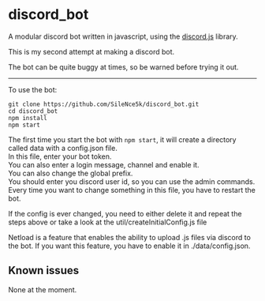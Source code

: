 # discord_bot

A modular discord bot written in javascript, using the [discord.js](https://discord.js.org) library.

This is my second attempt at making a discord bot.

The bot can be quite buggy at times, so be warned before trying it out.

---

To use the bot:

```text
git clone https://github.com/SileNce5k/discord_bot.git
cd discord_bot
npm install
npm start
```

The first time you start the bot with `npm start`, it will create a directory called data with a config.json file.  
In this file, enter your bot token.  
You can also enter a login message, channel and enable it.  
You can also change the global prefix.  
You should enter you discord user id, so you can use the admin commands.
Every time you want to change something in this file, you have to restart the bot.  

If the config is ever changed, you need to either delete it and repeat the steps above or take a look at the util/createInitialConfig.js file

Netload is a feature that enables the ability to upload .js files via discord to the bot.
If you want this feature, you have to enable it in ./data/config.json.

## Known issues

None at the moment.
